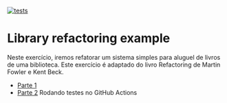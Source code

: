 [![tests](https://github.com/andrehora/library/actions/workflows/tests.yml/badge.svg)](https://github.com/andrehora/library/actions/workflows/tests.yml)

# Library refactoring example

Neste exercício, iremos refatorar um sistema simples para aluguel de livros de uma biblioteca. Este exercício é adaptado do livro Refactoring de Martin Fowler e Kent Beck.

- [Parte 1](parte1.md)
- [Parte 2](parte2.md)
Rodando testes no GitHub Actions
